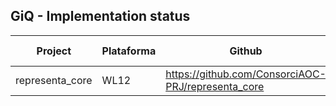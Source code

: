 ## GiQ - Implementation status

| Project  | Plataforma | Github | Estat jenkins |
| ------------- | ------------- | ------------- | ------------- |
| representa_core | WL12 | https://github.com/ConsorciAOC-PRJ/representa_core | PRO |


